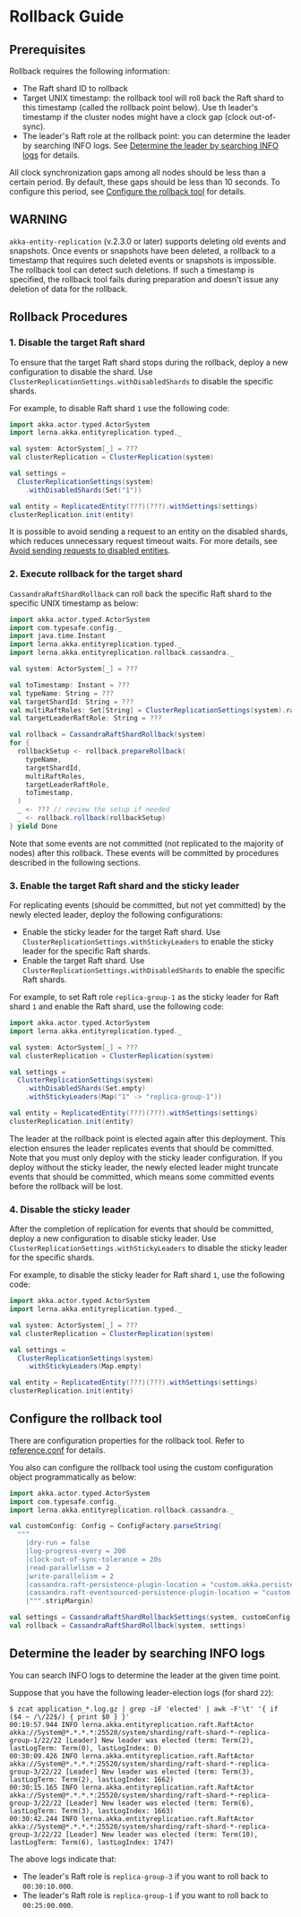 # Rollback Guide

## Prerequisites

Rollback requires the following information:

* The Raft shard ID to rollback
* Target UNIX timestamp: the rollback tool will roll back the Raft shard to this timestamp (called the rollback point
  below). Use th leader's timestamp if the cluster nodes might have a clock gap (clock out-of-sync).
* The leader's Raft role at the rollback point: you can determine the leader by searching INFO logs.
  See [Determine the leader by searching INFO logs](#determine-the-leader-by-searching-info-logs) for details.

All clock synchronization gaps among all nodes should be less than a certain period. By default, these gaps should be
less than 10 seconds. To configure this period, see [Configure the rollback tool](#configure-the-rollback-tool) for
details.

## WARNING

`akka-entity-replication` (v.2.3.0 or later) supports deleting old events and snapshots. Once events or snapshots
have been deleted, a rollback to a timestamp that requires such deleted events or snapshots is impossible. The rollback
tool can detect such deletions. If such a timestamp is specified, the rollback tool fails during preparation and doesn't
issue any deletion of data for the rollback.

## Rollback Procedures

### 1. Disable the target Raft shard

To ensure that the target Raft shard stops during the rollback, deploy a new configuration to disable the shard.
Use `ClusterReplicationSettings.withDisabledShards` to disable the specific shards.

For example, to disable Raft shard `1` use the following code:

```scala
import akka.actor.typed.ActorSystem
import lerna.akka.entityreplication.typed._

val system: ActorSystem[_] = ???
val clusterReplication = ClusterReplication(system)

val settings =
  ClusterReplicationSettings(system)
    .withDisabledShards(Set("1"))

val entity = ReplicatedEntity(???)(???).withSettings(settings)
clusterReplication.init(entity)
```

It is possible to avoid sending a request to an entity on the disabled shards, which reduces unnecessary request
timeout waits. For more details, see [Avoid sending requests to disabled entities](typed/implementation_guide.md#avoid-sending-requests-to-disabled-entities).

### 2. Execute rollback for the target shard

`CassandraRaftShardRollback` can roll back the specific Raft shard to the specific UNIX timestamp as below:

```scala
import akka.actor.typed.ActorSystem
import com.typesafe.config._
import java.time.Instant
import lerna.akka.entityreplication.typed._
import lerna.akka.entityreplication.rollback.cassandra._

val system: ActorSystem[_] = ???

val toTimestamp: Instant = ???
val typeName: String = ???
val targetShardId: String = ???
val multiRaftRoles: Set[String] = ClusterReplicationSettings(system).raftSettings.multiRaftRoles
val targetLeaderRaftRole: String = ???

val rollback = CassandraRaftShardRollback(system)
for {
  rollbackSetup <- rollback.prepareRollback(
    typeName,
    targetShardId,
    multiRaftRoles,
    targetLeaderRaftRole,
    toTimestamp,
  )
  _ <- ??? // review the setup if needed
  _ <- rollback.rollback(rollbackSetup)
} yield Done
```

Note that some events are not committed (not replicated to the majority of nodes) after this rollback. These events will
be committed by procedures described in the following sections.

### 3. Enable the target Raft shard and the sticky leader

For replicating events (should be committed, but not yet committed) by the newly elected leader, deploy the following
configurations:

* Enable the sticky leader for the target Raft shard. Use `ClusterReplicationSettings.withStickyLeaders` to enable the
  sticky leader for the specific Raft shards.
* Enable the target Raft shard. Use `ClusterReplicationSettings.withDisabledShards` to enable the specific Raft shards.

For example, to set Raft role `replica-group-1` as the sticky leader for Raft shard `1` and enable the Raft shard, use
the following code:

```scala
import akka.actor.typed.ActorSystem
import lerna.akka.entityreplication.typed._

val system: ActorSystem[_] = ???
val clusterReplication = ClusterReplication(system)

val settings =
  ClusterReplicationSettings(system)
    .withDisabledShards(Set.empty)
    .withStickyLeaders(Map("1" -> "replica-group-1"))

val entity = ReplicatedEntity(???)(???).withSettings(settings)
clusterReplication.init(entity)
```

The leader at the rollback point is elected again after this deployment. This election ensures the leader replicates
events that should be committed. Note that you must only deploy with the sticky leader configuration. If you deploy
without the sticky leader, the newly elected leader might truncate events that should be committed, which means some
committed events before the rollback will be lost.

### 4. Disable the sticky leader

After the completion of replication for events that should be committed, deploy a new configuration to disable sticky
leader. Use `ClusterReplicationSettings.withStickyLeaders` to disable the sticky leader for the specific shards.

For example, to disable the sticky leader for Raft shard `1`, use the following code:

```scala
import akka.actor.typed.ActorSystem
import lerna.akka.entityreplication.typed._

val system: ActorSystem[_] = ???
val clusterReplication = ClusterReplication(system)

val settings =
  ClusterReplicationSettings(system)
    .withStickyLeaders(Map.empty)

val entity = ReplicatedEntity(???)(???).withSettings(settings)
clusterReplication.init(entity)
```

## Configure the rollback tool

There are configuration properties for the rollback tool. Refer
to [reference.conf](../rollback-tool-cassandra/src/main/resources/reference.conf) for details.

You also can configure the rollback tool using the custom configuration object programmatically as below:

```scala
import akka.actor.typed.ActorSystem
import com.typesafe.config._
import lerna.akka.entityreplication.rollback.cassandra._

val customConfig: Config = ConfigFactory.parseString(
  """
    |dry-run = false
    |log-progress-every = 200
    |clock-out-of-sync-tolerance = 20s
    |read-parallelism = 2
    |write-parallelism = 2
    |cassandra.raft-persistence-plugin-location = "custom.akka.persistence.cassandra.plugin"
    |cassandra.raft-eventsourced-persistence-plugin-location = "custom.akka.persistence.cassandra.plugin"
    |""".stripMargin)

val settings = CassandraRaftShardRollbackSettings(system, customConfig)
val rollback = CassandraRaftShardRollback(system, settings)
```

## Determine the leader by searching INFO logs

You can search INFO logs to determine the leader at the given time point.

Suppose that you have the following leader-election logs (for shard `22`):

```
$ zcat application_*.log.gz | grep -iF 'elected' | awk -F'\t' '{ if ($4 ~ /\/22$/) { print $0 } }'
00:19:57.944 INFO lerna.akka.entityreplication.raft.RaftActor akka://System@*.*.*.*:25520/system/sharding/raft-shard-*-replica-group-1/22/22 [Leader] New leader was elected (term: Term(2), lastLogTerm: Term(0), lastLogIndex: 0) 
00:30:09.426 INFO lerna.akka.entityreplication.raft.RaftActor akka://System@*.*.*.*:25520/system/sharding/raft-shard-*-replica-group-3/22/22 [Leader] New leader was elected (term: Term(3), lastLogTerm: Term(2), lastLogIndex: 1662)
00:30:15.165 INFO lerna.akka.entityreplication.raft.RaftActor akka://System@*.*.*.*:25520/system/sharding/raft-shard-*-replica-group-3/22/22 [Leader] New leader was elected (term: Term(6), lastLogTerm: Term(3), lastLogIndex: 1663)
00:30:42.244 INFO lerna.akka.entityreplication.raft.RaftActor akka://System@*.*.*.*:25520/system/sharding/raft-shard-*-replica-group-3/22/22 [Leader] New leader was elected (term: Term(10), lastLogTerm: Term(6), lastLogIndex: 1747)
```

The above logs indicate that:

* The leader's Raft role is `replica-group-3` if you want to roll back to `00:30:10.000`.
* The leader's Raft role is `replica-group-1` if you want to roll back to `00:25:00.000`.
